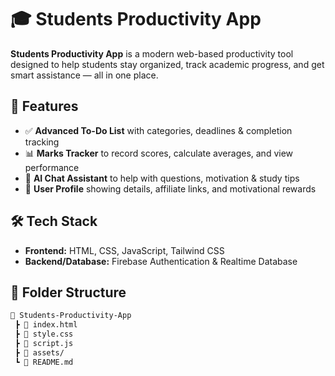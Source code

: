# 🎓 Students Productivity App

**Students Productivity App** is a modern web-based productivity tool designed to help students stay organized, track academic progress, and get smart assistance — all in one place.

## 🚀 Features

- ✅ **Advanced To-Do List** with categories, deadlines & completion tracking  
- 📊 **Marks Tracker** to record scores, calculate averages, and view performance  
- 🤖 **AI Chat Assistant** to help with questions, motivation & study tips   
- 👤 **User Profile** showing details, affiliate links, and motivational rewards  

## 🛠️ Tech Stack

- **Frontend:** HTML, CSS, JavaScript, Tailwind CSS  
- **Backend/Database:** Firebase Authentication & Realtime Database  


## 📂 Folder Structure

```bash
📁 Students-Productivity-App
 ┣ 📄 index.html
 ┣ 📄 style.css
 ┣ 📄 script.js
 ┣ 📁 assets/
 ┗ 📄 README.md
